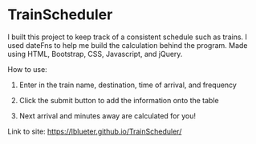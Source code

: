 # TrainScheduler

I built this project to keep track of a consistent schedule such as trains. 
I used dateFns to help me build the calculation behind the program.
Made using HTML, Bootstrap, CSS, Javascript, and jQuery.

How to use:
1. Enter in the train name, destination, time of arrival, and frequency

2. Click the submit button to add the information onto the table

3. Next arrival and minutes away are calculated for you!

Link to site:
https://lblueter.github.io/TrainScheduler/